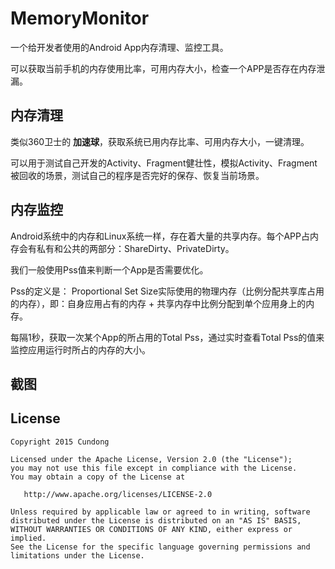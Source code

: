 # MemoryMonitor 

一个给开发者使用的Android App内存清理、监控工具。

可以获取当前手机的内存使用比率，可用内存大小，检查一个APP是否存在内存泄漏。

## 内存清理

类似360卫士的 **加速球**，获取系统已用内存比率、可用内存大小，一键清理。

可以用于测试自己开发的Activity、Fragment健壮性，模拟Activity、Fragment被回收的场景，测试自己的程序是否完好的保存、恢复当前场景。

## 内存监控

Android系统中的内存和Linux系统一样，存在着大量的共享内存。每个APP占内存会有私有和公共的两部分：ShareDirty、PrivateDirty。

我们一般使用Pss值来判断一个App是否需要优化。

Pss的定义是：
Proportional Set Size实际使用的物理内存（比例分配共享库占用的内存），即：自身应用占有的内存 + 共享内存中比例分配到单个应用身上的内存。

每隔1秒，获取一次某个App的所占用的Total Pss，通过实时查看Total Pss的值来监控应用运行时所占的内存的大小。

## 截图



## License

    Copyright 2015 Cundong

    Licensed under the Apache License, Version 2.0 (the "License");
    you may not use this file except in compliance with the License.
    You may obtain a copy of the License at

       http://www.apache.org/licenses/LICENSE-2.0

    Unless required by applicable law or agreed to in writing, software
    distributed under the License is distributed on an "AS IS" BASIS,
    WITHOUT WARRANTIES OR CONDITIONS OF ANY KIND, either express or implied.
    See the License for the specific language governing permissions and
    limitations under the License.
